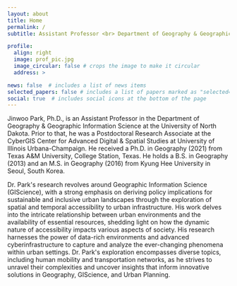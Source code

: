 ```yaml
---
layout: about
title: Home
permalink: /
subtitle: Assistant Professor <br> Department of Geography & Geographic Information Science <br> University of North Dakota

profile:
  align: right
  image: prof_pic.jpg
  image_circular: false # crops the image to make it circular
  address: >

news: false  # includes a list of news items
selected_papers: false # includes a list of papers marked as "selected={true}"
social: true  # includes social icons at the bottom of the page
---
```


Jinwoo Park, Ph.D., is an Assistant Professor in the Department of Geography & Geographic Information Science at the University of North Dakota. Prior to that, he was a Postdoctoral Research Associate at the CyberGIS Center for Advanced Digital & Spatial Studies at University of Illinois Urbana-Champaign. He received a Ph.D. in Geography (2021) from Texas A&M University, College Station, Texas. He holds a B.S. in Geography (2013) and an M.S. in Geography (2016) from Kyung Hee University in Seoul, South Korea. 

Dr. Park's research revolves around Geographic Information Science (GIScience), with a strong emphasis on deriving policy implications for sustainable and inclusive urban landscapes through the exploration of spatial and temporal accessibility to urban infrastructure. His work delves into the intricate relationship between urban environments and the availability of essential resources, shedding light on how the dynamic nature of accessibility impacts various aspects of society. His research harnesses the power of data-rich environments and advanced cyberinfrastructure to capture and analyze the ever-changing phenomena within urban settings. Dr. Park's exploration encompasses diverse topics, including human mobility and transportation networks, as he strives to unravel their complexities and uncover insights that inform innovative solutions in Geography, GIScience, and Urban Planning.

